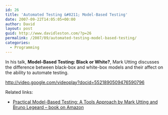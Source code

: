 ```yaml
---
id: 26
title: 'Automated Testing &#8211; Model-Based Testing'
date: 2007-09-22T14:05:05+00:00
author: David
layout: post
guid: http://www.davidleston.com/?p=26
permalink: /2007/09/automated-testing-model-based-testing/
categories:
  - Programming
---
```

In his talk, **Model-Based Testing: Black or White?**, Mark Utting discusses the difference between black-box and white-box models and their affect on the ability to automate testing.
  
<http://video.google.com/videoplay?docid=5521890509476590796>

Related links:

  * [Practical Model-Based Testing: A Tools Approach by Mark Utting and Bruno Legeard &#8211; book on Amazon](http://www.amazon.com/gp/product/0123725011?ie=UTF8&tag=davidleston-20&linkCode=as2&camp=1789&creative=9325&creativeASIN=0123725011 "Statistically improbable phrases found in this book: model coverage criteria, test selection criteria, predicate coverage, test selection criterion, requirements identifiers")